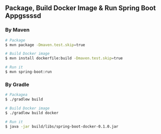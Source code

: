 ## Package, Build Docker Image & Run Spring Boot Appgssssd
### By Maven

```sh
# Package
$ mvn package -Dmaven.test.skip=true

# Build Docker image
$ mvn install dockerfile:build -Dmaven.test.skip=true

# Run it
$ mvn spring-boot:run
```

### By Gradle

```sh
# Packagea
$ ./gradlew build

# Build Docker image
$ ./gradlew build docker

# Run it
$ java -jar build/libs/spring-boot-docker-0.1.0.jar
```
